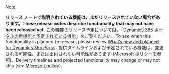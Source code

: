  > [!NOTE]
 >  <span data-ttu-id="08474-101">**リリース ノートで説明されている機能は、まだリリースされていない場合があります。**</span><span class="sxs-lookup"><span data-stu-id="08474-101">**These release notes describe functionality that may not have been released yet.**</span></span>
<span data-ttu-id="08474-102">この機能のリリース予定については、「[Dynamics 365 ポータルの新機能と予定されている機能](/business-applications-release-notes/April19/dynamics365-portals/planned-features)」をご覧ください。</span><span class="sxs-lookup"><span data-stu-id="08474-102">To see when this functionality is planned to release, please review [What’s new and planned for Dynamics 365 Portal](/business-applications-release-notes/April19/dynamics365-portals/planned-features).</span></span> <span data-ttu-id="08474-103">提供タイムラインおよび予定されている機能は、変更される可能性、または出荷されない可能性があります ([Microsoft ポリシー](https://go.microsoft.com/fwlink/p/?linkid=2007332)を参照)。</span><span class="sxs-lookup"><span data-stu-id="08474-103">Delivery timelines and projected functionality may change or may not ship (see [Microsoft policy](https://go.microsoft.com/fwlink/p/?linkid=2007332)).</span></span> 

